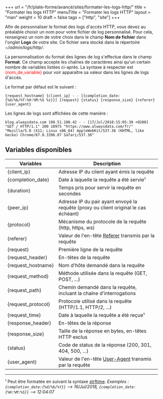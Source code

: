 +++
url = "/fr/plate-forme/avancé/sites/formater-les-logs-http/"
title = "Formater les logs HTTP"
menuTitle = "Formater les logs HTTP"
layout = "man"
weight = 10
draft = false
tags = ["http", "site"]
+++

Afin de personnaliser le format des logs d'accès HTTP, vous devez au préalable choisir un nom pour votre fichier de log personnalisé. Pour cela, renseignez un nom de votre choix dans le champ **Nom de fichier** dans l'onglet **Logs** de votre site.
Ce fichier sera stocké dans le répertoire _~/admin/logs/http/_.

La personnalisation du format des lignes de log s'effectue dans le champ **Format**. Ce champ accepte les chaînes de caractères ainsi qu'un certain nombre de variables listées ci-après.
La syntaxe à respecter est <font color="red">{nom_de_variable}</font> pour voir apparaître sa valeur dans les lignes de logs d'accès.

Le format par défaut est le suivant :

```
{request_hostname} {client_ip} - - [{completion_date:{%d/%b/%Y:%H:%M:%S %z}}] {request} {status} {response_size} {referer} {user_agent}
```

Les lignes de logs sont affichées de cette manière :
```
blog.alwaysdata.com 198.51.100.42 - - [17/Jul/2018:15:05:30 +0200] "GET / HTTP/1.1" 200 10975 "https://www.alwaysdata.com/fr/" "Mozilla/5.0 (X11; Linux x86_64) AppleWebKit/537.36 (KHTML, like Gecko) Chrome/67.0.3396.87 Safari/537.36"
```

## Variables disponibles

Variables | Description
----|----
{client_ip} | Adresse IP du client ayant émis la requête
{completion_date} | Date à laquelle la requête a été servie¹
{duration} | Temps pris pour servir la requête en secondes
{peer_ip} | Adresse IP du pair ayant envoyé la requête (proxy ou client original le cas échéant)
{protocol} | Mécanisme du protocole de la requête (http, https, ws)
{referer} | Valeur de l'en-tête [Referer](https://fr.wikipedia.org/wiki/R%C3%A9f%C3%A9rent_(informatique)) transmis par la requête 
{request} | Première ligne de la requête
{request_header} | En-têtes de la requête
{request_hostname} | Nom d'hôte demandé dans la requête
{request_method} | Méthode utilisée dans la requête (GET, POST, ...)
{request_path} | Chemin demandé dans la requête, incluant la chaîne d'interrogations
{request_protocol} | Protocole utilisé dans la requête (HTTP/1.1, HTTP/2, ...)
{request_time} | Date à laquelle la requête a été reçue¹
{response_header} | En-têtes de la réponse 
{response_size} | Taille de la réponse en bytes, en-têtes HTTP exclus
{status} | Code de status de la réponse (200, 301, 404, 500, ...)
{user_agent} | Valeur de l'en-tête [User-Agent](https://fr.wikipedia.org/wiki/User_agent) transmis par la requête

----
¹ Peut être formatée en suivant la syntaxe [strftime](https://docs.python.org/fr/3.6/library/datetime.html?highlight=strftime#strftime-strptime-behavior).
*Exemples : `{completion_date:{%d/%b/%Y}}` --> 16/Jul/2018, `{completion_date:{%H:%M:%S}}` --> 12:04:07*
